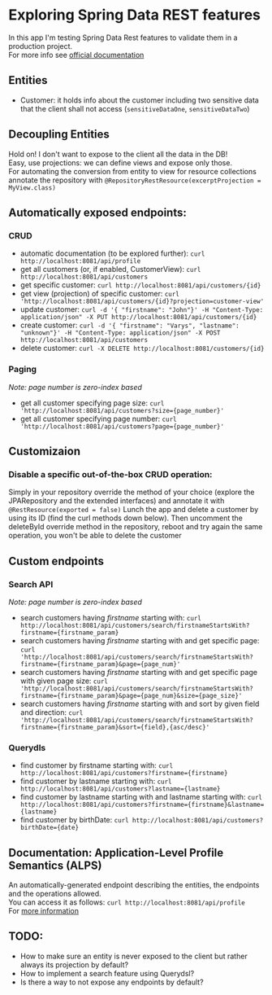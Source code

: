 # Exploring Spring Data REST features
In this app I'm testing Spring Data Rest features to validate them in a production project.  
For more info see [official documentation](https://docs.spring.io/spring-data/rest/docs/current/reference/html/#reference)

## Entities
- Customer: it holds info about the customer including two sensitive data that the client shall not access (`sensitiveDataOne`, `sensitiveDataTwo`)

## Decoupling Entities
Hold on! I don't want to expose to the client all the data in the DB!  
Easy, use projections: we can define views and expose only those.  
For automating the conversion from entity to view for resource collections annotate the repository with `@RepositoryRestResource(excerptProjection = MyView.class)`

## Automatically exposed endpoints:

### CRUD
- automatic documentation (to be explored further): `curl http://localhost:8081/api/profile`
- get all customers (or, if enabled, CustomerView): `curl http://localhost:8081/api/customers`
- get specific customer: `curl http://localhost:8081/api/customers/{id}`
- get view (projection) of specific customer: `curl 'http://localhost:8081/api/customers/{id}?projection=customer-view'`
- update customer: `curl -d '{ "firstname": "John"}' -H "Content-Type: application/json" -X PUT http://localhost:8081/api/customers/{id}`
- create customer: `curl -d '{ "firstname": "Varys", "lastname": "unknown"}' -H "Content-Type: application/json" -X POST http://localhost:8081/api/customers`   
- delete customer: `curl -X DELETE http://localhost:8081/customers/{id}`

### Paging
_Note: page number is zero-index based_  
- get all customer specifying page size: `curl 'http://localhost:8081/api/customers?size={page_number}'`
- get all customer specifying page number: `curl 'http://localhost:8081/api/customers?page={page_number}'`

## Customizaion

### Disable a specific out-of-the-box CRUD operation:
Simply in your repository override the method of your choice (explore the JPARepository and the extended interfaces) and annotate it with `@RestResource(exported = false)`
Lunch the app and delete a customer by using its ID (find the curl methods down below).
Then uncomment the deleteById override method in the repository, reboot and try again the same operation, you won't be able to delete the customer

## Custom endpoints
### Search API
_Note: page number is zero-index based_
- search customers having _firstname_ starting with: `curl http://localhost:8081/api/customers/search/firstnameStartsWith?firstname={firstname_param}`
- search customers having _firstname_ starting with and get specific page: `curl 'http://localhost:8081/api/customers/search/firstnameStartsWith?firstname={firstname_param}&page={page_num}'`
- search customers having _firstname_ starting with and get specific page with given page size: `curl 'http://localhost:8081/api/customers/search/firstnameStartsWith?firstname={firstname_param}&page={page_num}&size={page_size}'`
- search customers having _firstname_ starting with and sort by given field and direction: `curl 'http://localhost:8081/api/customers/search/firstnameStartsWith?firstname={firstname_param}&sort={field},{asc/desc}'`

### Querydls
- find customer by firstname starting with: `curl http://localhost:8081/api/customers?firstname={firstname}`
- find customer by lastname starting with: `curl http://localhost:8081/api/customers?lastname={lastname}`
- find customer by lastname starting with and lastname starting with: `curl http://localhost:8081/api/customers?firstname={firstname}&lastname={lastname}`
- find customer by birthDate: `curl http://localhost:8081/api/customers?birthDate={date}`
    
## Documentation: Application-Level Profile Semantics (ALPS)
An automatically-generated endpoint describing the entities, the endpoints and the operations allowed.  
You can access it as follows: `curl http://localhost:8081/api/profile`  
For [more information](https://docs.spring.io/spring-data/rest/docs/current/reference/html/#metadata.alps)


## TODO:
- How to make sure an entity is never exposed to the client but rather always its projection by default?
- How to implement a search feature using Querydsl?
- Is there a way to not expose any endpoints by default?
